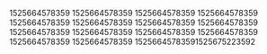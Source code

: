 1525664578359
1525664578359
1525664578359
1525664578359
1525664578359
1525664578359
1525664578359
1525664578359
1525664578359
1525664578359
1525664578359
1525664578359
1525664578359
1525664578359
15256645783591525675223592